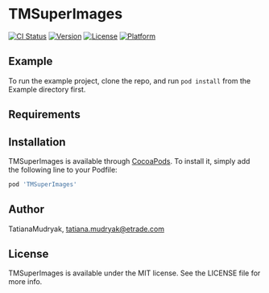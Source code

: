 # TMSuperImages

[![CI Status](https://img.shields.io/travis/TatianaMudryak/TMSuperImages.svg?style=flat)](https://travis-ci.org/TatianaMudryak/TMSuperImages)
[![Version](https://img.shields.io/cocoapods/v/TMSuperImages.svg?style=flat)](https://cocoapods.org/pods/TMSuperImages)
[![License](https://img.shields.io/cocoapods/l/TMSuperImages.svg?style=flat)](https://cocoapods.org/pods/TMSuperImages)
[![Platform](https://img.shields.io/cocoapods/p/TMSuperImages.svg?style=flat)](https://cocoapods.org/pods/TMSuperImages)

## Example

To run the example project, clone the repo, and run `pod install` from the Example directory first.

## Requirements

## Installation

TMSuperImages is available through [CocoaPods](https://cocoapods.org). To install
it, simply add the following line to your Podfile:

```ruby
pod 'TMSuperImages'
```

## Author

TatianaMudryak, tatiana.mudryak@etrade.com

## License

TMSuperImages is available under the MIT license. See the LICENSE file for more info.
